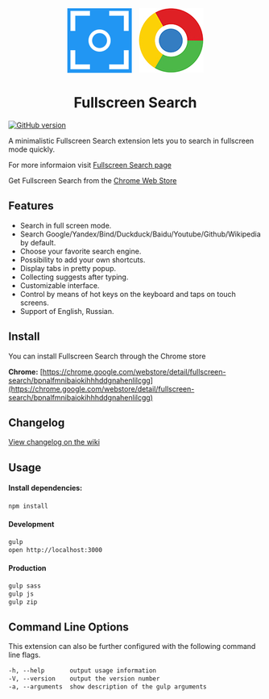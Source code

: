 <div align="center">
  <img width="128" height="128" hspace="5"
    src="https://github.com/operari/fullscreen-search/blob/master/icon128.png">
  <a href="https://chrome.google.com/webstore/detail/fullscreen-search/bpnalfmnibaiokihhhddgnahenlilcgg">
  	<img width="128" height="128" hspace="5"
  	 src="https://github.com/operari/fullscreen-search/blob/master/img/chrome-store.jpg">
  </a>
  <h1>Fullscreen Search</h1>
</div>

[![GitHub version](https://badge.fury.io/gh/operari%2Ffullscreen-search.svg)](https://badge.fury.io/gh/operari%2Ffullscreen-search)

A minimalistic Fullscreen Search extension lets you to search in fullscreen mode quickly.

For more informaion visit [Fullscreen Search page](http://operari.by/fs_search)

Get Fullscreen Search from the [Chrome Web Store](https://chrome.google.com/webstore/detail/fullscreen-search/bpnalfmnibaiokihhhddgnahenlilcgg)

## Features
 - Search in full screen mode.
 - Search Google/Yandex/Bind/Duckduck/Baidu/Youtube/Github/Wikipedia by default.
 - Choose your favorite search engine.
 - Possibility to add your own shortcuts.
 - Display tabs in pretty popup.
 - Collecting suggests after typing.
 - Customizable interface.
 - Control by means of hot keys on the keyboard and taps on touch screens.
 - Support of English, Russian.

## Install

You can install Fullscreen Search through the Chrome store

**Chrome:**
[https://chrome.google.com/webstore/detail/fullscreen-search/bpnalfmnibaiokihhhddgnahenlilcgg](https://chrome.google.com/webstore/detail/fullscreen-search/bpnalfmnibaiokihhhddgnahenlilcgg)

## Changelog

[View changelog on the wiki](https://github.com/operari/fullscreen-search/wiki/Changelog)

## Usage

#### Install dependencies:
```
npm install
```
#### Development
```
gulp
open http://localhost:3000
```

#### Production
```
gulp sass
gulp js
gulp zip
```

## Command Line Options

This extension can also be further configured with the following command line flags.

	-h, --help       output usage information
	-V, --version    output the version number
	-a, --arguments  show description of the gulp arguments